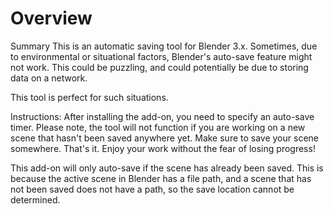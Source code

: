 # Overview
Summary
This is an automatic saving tool for Blender 3.x. Sometimes, due to environmental or situational factors, Blender's auto-save feature might not work. This could be puzzling, and could potentially be due to storing data on a network.

This tool is perfect for such situations.

Instructions:
After installing the add-on, you need to specify an auto-save timer. Please note, the tool will not function if you are working on a new scene that hasn't been saved anywhere yet. Make sure to save your scene somewhere. That's it. Enjoy your work without the fear of losing progress!

This add-on will only auto-save if the scene has already been saved. This is because the active scene in Blender has a file path, and a scene that has not been saved does not have a path, so the save location cannot be determined.
